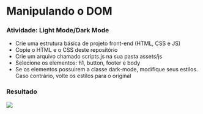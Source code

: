 # Manipulando o DOM

### Atividade: Light Mode/Dark Mode
- Crie uma estrutura básica de projeto front-end (HTML, CSS e JS)
- Copie o HTML e o CSS deste repositório
- Crie um arquivo chamado scripts.js na sua pasta assets/js
- Selecione os elementos: h1, button, footer e body
- Se os elementos possuirem a classe dark-mode, modifique seus estilos. Caso contrário, volte os estilos para o original
### Resultado
<img src="https://lh3.googleusercontent.com/pw/AM-JKLUsLRpxfE8jw-QUMmgBGUcswT4OImO3KVKjsPdWKRIrnhHrfre_BR0T3xXwtWvsI-eXXRyYMZwXSXjxqDuMxzjBMV42zYM6b48MFEF9rgR-UzbkS_AT_CdUC9PwcjXr8awKoddatZOxVs1gQHIeB1Srpw=w408-h196-no?authuser=0">
